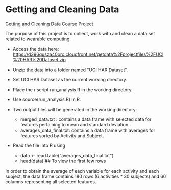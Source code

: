 Getting and Cleaning Data
=========================

Getting and Cleaning Data Course Project

The purpose of this project is to collect, work with and clean a data set related to wearable computing.

* Access the data here: https://d396qusza40orc.cloudfront.net/getdata%2Fprojectfiles%2FUCI%20HAR%20Dataset.zip 
* Unzip the data into a folder named "UCI HAR Dataset". 
* Set UCI HAR Dataset as the current working directory.
* Place the r script run_analysis.R in the working directory.

* Use source(run_analysis.R) in R.
* Two output files will be generated in the working directory:
    - merged_data.txt : contains a data frame with selected data for features pertaining to mean and standard deviation.
    - averages_data_final.txt: contains a data frame with averages for features sorted by Activity and Subject.
* Read the file into R using 
    - data <- read.table("averages_data_final.txt") 
    - head(data) ## To view the first few rows

In order to obtain the average of each variable for each activity and each subject, 
the data frame contains 180 rows (6 activities * 30 subjects) and 66 columns representing 
all selected features.
